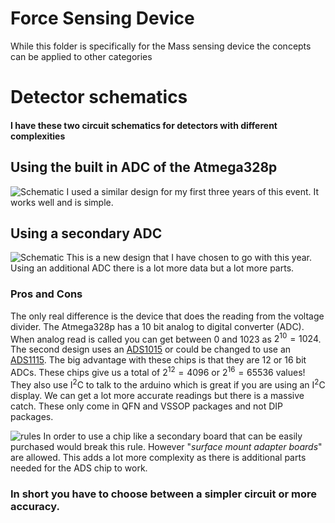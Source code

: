 # Force Sensing Device
While this folder is specifically for the Mass sensing device the concepts can be applied to other categories

# Detector schematics
#### I have these two circuit schematics for detectors with different complexities

## Using the built in ADC of the Atmega328p
![Schematic](https://i.imgur.com/cdL5cyd.png)
I used a similar design for my first three years of this event. It works well and is simple.

## Using a secondary ADC
![Schematic](https://i.imgur.com/GRMG1O0.png)
This is a new design that I have chosen to go with this year. Using an additional ADC there is a lot more data but a lot more parts.

### Pros and Cons
The only real difference is the device that does the reading from the voltage divider. The Atmega328p has a 10 bit analog to digital converter (ADC). When analog read is called you can get between 0 and 1023 as $2^{10} = 1024$. The second design uses an [ADS1015](https://www.ti.com/lit/ds/symlink/ads1015.pdf) or could be changed to use an [ADS1115](https://www.ti.com/lit/ds/symlink/ads1115.pdf). The big advantage with these chips is that they are 12 or 16 bit ADCs. These chips give us a total of $2^{12}=4096$ or $2^{16}=65536$ values! They also use I<sup>2</sup>C to talk to the arduino which is great if you are using an I<sup>2</sup>C display. We can get a lot more accurate readings but there is a massive catch. These only come in QFN and VSSOP packages and not DIP packages.

![rules](https://i.imgur.com/kiXHyrn.png)
In order to use a chip like a secondary board that can be easily purchased would break this rule. However "*surface mount adapter boards*" are allowed. This adds a lot more complexity as there is additional parts needed for the ADS chip to work. 

### In short you have to choose between a simpler circuit or more accuracy.